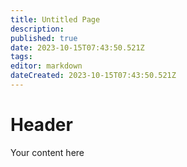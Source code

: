 ```yaml
---
title: Untitled Page
description: 
published: true
date: 2023-10-15T07:43:50.521Z
tags: 
editor: markdown
dateCreated: 2023-10-15T07:43:50.521Z
---
```


# Header
Your content here